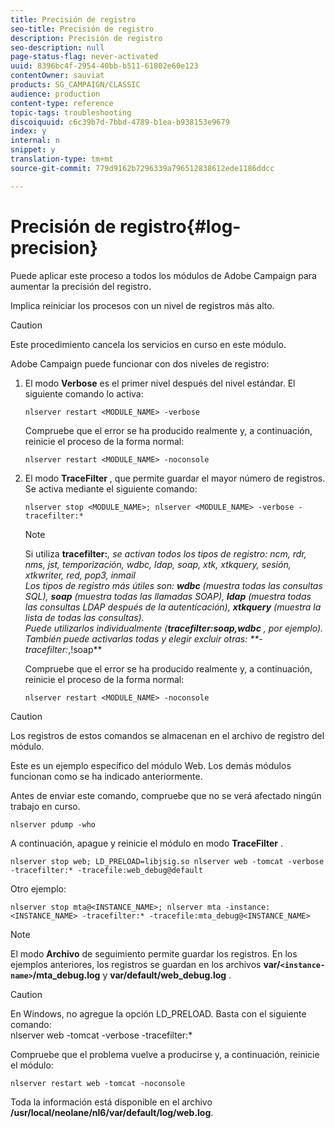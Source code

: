 ```yaml
---
title: Precisión de registro
seo-title: Precisión de registro
description: Precisión de registro
seo-description: null
page-status-flag: never-activated
uuid: 8396bc4f-2954-40bb-b511-61802e60e123
contentOwner: sauviat
products: SG_CAMPAIGN/CLASSIC
audience: production
content-type: reference
topic-tags: troubleshooting
discoiquuid: c6c39b7d-7bbd-4789-b1ea-b938153e9679
index: y
internal: n
snippet: y
translation-type: tm+mt
source-git-commit: 779d9162b7296339a796512838612ede1186ddcc

---
```



# Precisión de registro{#log-precision}

Puede aplicar este proceso a todos los módulos de Adobe Campaign para aumentar la precisión del registro.

Implica reiniciar los procesos con un nivel de registros más alto.

>[!CAUTION]
>
>Este procedimiento cancela los servicios en curso en este módulo.

Adobe Campaign puede funcionar con dos niveles de registro:

1. El modo **Verbose** es el primer nivel después del nivel estándar. El siguiente comando lo activa:

   ```
   nlserver restart <MODULE_NAME> -verbose 
   ```

   Compruebe que el error se ha producido realmente y, a continuación, reinicie el proceso de la forma normal:

   ```
   nlserver restart <MODULE_NAME> -noconsole
   ```

1. El modo **TraceFilter** , que permite guardar el mayor número de registros. Se activa mediante el siguiente comando:

   ```
   nlserver stop <MODULE_NAME>; nlserver <MODULE_NAME> -verbose -tracefilter:*
   ```

   >[!NOTE]
   >
   >Si utiliza **tracefilter:***, se activan todos los tipos de registro: ncm, rdr, nms, jst, temporización, wdbc, ldap, soap, xtk, xtkquery, sesión, xtkwriter, red, pop3, inmail\
   Los tipos de registro más útiles son: **wdbc** (muestra todas las consultas SQL), **soap** (muestra todas las llamadas SOAP), **ldap** (muestra todas las consultas LDAP después de la autenticación), **xtkquery** (muestra la lista de todas las consultas).\
   Puede utilizarlos individualmente (**tracefilter:soap,wdbc** , por ejemplo). También puede activarlas todas y elegir excluir otras: **-tracefilter:*,!soap**

   Compruebe que el error se ha producido realmente y, a continuación, reinicie el proceso de la forma normal:

   ```
   nlserver restart <MODULE_NAME> -noconsole
   ```

>[!CAUTION]
Los registros de estos comandos se almacenan en el archivo de registro del módulo.

Este es un ejemplo específico del módulo Web. Los demás módulos funcionan como se ha indicado anteriormente.

Antes de enviar este comando, compruebe que no se verá afectado ningún trabajo en curso.

```
nlserver pdump -who
```

A continuación, apague y reinicie el módulo en modo **TraceFilter** .

```
nlserver stop web; LD_PRELOAD=libjsig.so nlserver web -tomcat -verbose -tracefilter:* -tracefile:web_debug@default
```

Otro ejemplo:

```
nlserver stop mta@<INSTANCE_NAME>; nlserver mta -instance:<INSTANCE_NAME> -tracefilter:* -tracefile:mta_debug@<INSTANCE_NAME>
```

>[!NOTE]
El modo **Archivo** de seguimiento permite guardar los registros. En los ejemplos anteriores, los registros se guardan en los archivos **var/`<instance-name>`/mta_debug.log** y **var/default/web_debug.log** .

>[!CAUTION]
En Windows, no agregue la opción LD_PRELOAD. Basta con el siguiente comando:\
nlserver web -tomcat -verbose -tracefilter:*

Compruebe que el problema vuelve a producirse y, a continuación, reinicie el módulo:

```
nlserver restart web -tomcat -noconsole
```

Toda la información está disponible en el archivo **/usr/local/neolane/nl6/var/default/log/web.log**.
